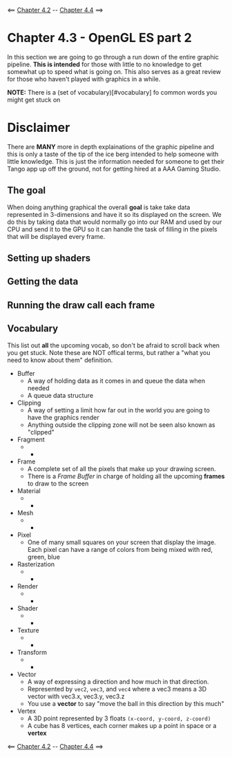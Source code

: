 <== [Chapter 4.2](./Chapter_04_02.md) -- [Chapter 4.4](./Chapter_04_04.md) ==>

# Chapter 4.3 - OpenGL ES part 2

In this section we are going to go through a run down of the entire graphic pipeline. **This is intended** for those with little to no knowledge to get somewhat up to speed what is going on. This also serves as a great review for those who haven't played with graphics in a while.

**NOTE:** There is a (set of vocabulary)[#vocabulary] fo common words you might get stuck on

# Disclaimer
There are **MANY** more in depth explainations of the graphic pipeline and this is only a taste of the tip of the ice berg intended to help someone with little knowledge. This is just the information needed for someone to get their Tango app up off the ground, not for getting hired at a AAA Gaming Studio.

## The goal
When doing anything graphical the overall **goal** is take take data represented in 3-dimensions and have it so its displayed on the screen. We do this by taking data that would normally go into our RAM and used by our CPU and send it to the GPU so it can handle the task of filling in the pixels that will be displayed every frame. 

## Setting up shaders

## Getting the data

## Running the draw call each frame

## Vocabulary
This list out **all** the upcoming vocab, so don't be afraid to scroll back when you get stuck. Note these are NOT offical terms, but rather a "what you need to know about them" definition.

* Buffer
    * A way of holding data as it comes in and queue the data when needed
    * A queue data structure
* Clipping
    * A way of setting a limit how far out in the world you are going to have the graphics render
    * Anything outside the clipping zone will not be seen also known as "clipped"
* Fragment
    * -
* Frame
    * A complete set of all the pixels that make up your drawing screen.
    * There is a *Frame Buffer* in charge of holding all the upcoming **frames** to draw to the screen
* Material
    * -
* Mesh
    * -
* Pixel
    * One of many small squares on your screen that display the image. Each pixel can have a range of colors from being mixed with red, green, blue
* Rasterization
    * -
* Render
    * -
* Shader
    * -
* Texture
    * -
* Transform
    * -
* Vector
    * A way of expressing a direction and how much in that direction.
    * Represented by `vec2`, `vec3`, and `vec4` where a vec3 means a 3D vector with vec3.x, vec3.y, vec3.z
    * You use a **vector** to say "move the ball in this direction by this much"
* Vertex
    * A 3D point represented by 3 floats `(x-coord, y-coord, z-coord)`
    * A cube has 8 vertices, each corner makes up a point in space or a **vertex**


<== [Chapter 4.2](./Chapter_04_02.md) -- [Chapter 4.4](./Chapter_04_04.md) ==>
